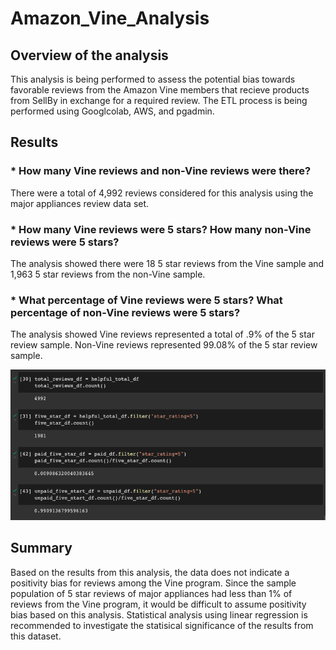 # Amazon_Vine_Analysis

## Overview of the analysis
This analysis is being performed to assess the potential bias towards favorable reviews from the Amazon Vine members that recieve products from SellBy in exchange for a required review. The ETL process is being performed using Googlcolab, AWS, and pgadmin. 

## Results

### * How many Vine reviews and non-Vine reviews were there?
   There were a total of 4,992 reviews considered for this analysis using the major appliances review data set. 
 
### * How many Vine reviews were 5 stars? How many non-Vine reviews were 5 stars?
   The analysis showed there were 18 5 star reviews from the Vine sample and 1,963 5 star reviews from the non-Vine sample. 
    
### * What percentage of Vine reviews were 5 stars? What percentage of non-Vine reviews were 5 stars?
   The analysis showed Vine reviews represented a total of .9% of the 5 star review sample. Non-Vine reviews represented 99.08% of the 5 star review sample.

<img src="https://github.com/ChesterWilliamsDev/Amazon_Vine_Analysis/blob/main/images/reviews_1.png"/>

## Summary
  Based on the results from this analysis, the data does not indicate a positivity bias for reviews among the Vine program. Since the sample population of 5 star reviews of major appliances had less than 1% of reviews from the Vine program, it would be difficult to assume positivity bias based on this analysis. Statistical analysis using linear regression is recommended to investigate the statisical significance of the results from this dataset. 
